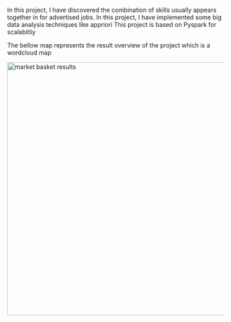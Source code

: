 In this project, I have discovered the combination of skills usually appears together in for advertised jobs.
In this project, I have implemented some big data analysis techniques like appriori
This project is based on Pyspark for scalabitliy

The bellow map represents the result overview of the project which is a wordcloud map

<img width="587" alt="market basket results" src="https://github.com/user-attachments/assets/b294e6e1-eb42-46d4-94a3-dd96576861c3">
